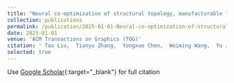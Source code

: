 ```yaml
---
title: "Neural co-optimization of structural topology, manufacturable layers, and path orientations for fiber-reinforced composites"
collection: publications
permalink: /publication/2025-01-01-Neural-co-optimization-of-structural-topology-manufacturable-layers-and-path-orientations-for-fiber-reinforced-composites
date: 2025-01-01
venue: 'ACM Transactions on Graphics (TOG)'
citation: ' Tao Liu,  Tianyu Zhang,  Yongxue Chen,  Weiming Wang,  Yu Jiang,  Yuming Huang,  Charlie Wang, &quot;Neural co-optimization of structural topology, manufacturable layers, and path orientations for fiber-reinforced composites.&quot; ACM Transactions on Graphics (TOG), 2025.'
selected: true 
---
```

Use [Google Scholar](https://scholar.google.com/scholar?q=Neural+co+optimization+of+structural+topology,+manufacturable+layers,+and+path+orientations+for+fiber+reinforced+composites){:target="_blank"} for full citation